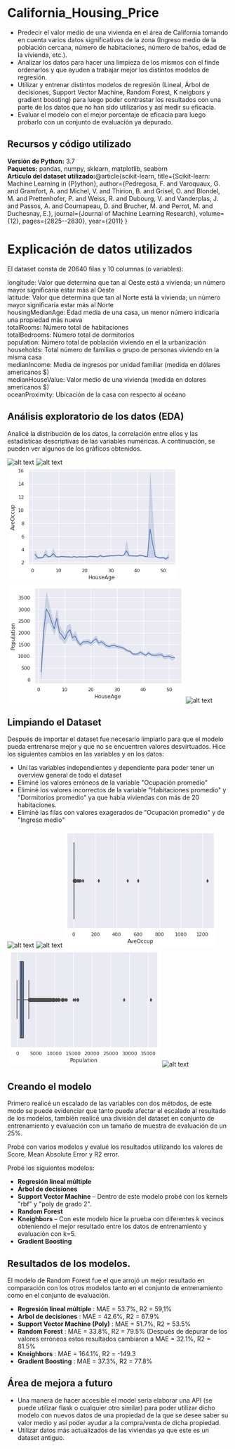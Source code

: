 # California_Housing_Price
*	Predecir el valor medio de una vivienda en el área de California tomando en cuenta varios datos significativos de la zona (Ingreso medio de la población cercana, número de habitaciones, número de baños, edad de la vivienda, etc.).
* Analizar los datos para hacer una limpieza de los mismos con el finde ordenarlos y que ayuden a trabajar mejor los distintos modelos de regresión.
* Utilizar y entrenar distintos modelos de regresión (Lineal, Árbol de decisiones, Support Vector Machine, Random Forest, K neigbors y gradient boosting) para luego poder contrastar los resultados con una parte de los datos que no han sido utilizarlos y así medir su eficacia.
* Evaluar el modelo con el mejor porcentaje de eficacia para luego probarlo con un conjunto de evaluación ya depurado.

## Recursos y código utilizado 
**Versión de Python:** 3.7  
**Paquetes:** pandas, numpy, sklearn, matplotlib, seaborn   
**Artículo del dataset utilizado:**@article{scikit-learn,
 title={Scikit-learn: Machine Learning in {P}ython},
 author={Pedregosa, F. and Varoquaux, G. and Gramfort, A. and Michel, V.
         and Thirion, B. and Grisel, O. and Blondel, M. and Prettenhofer, P.
         and Weiss, R. and Dubourg, V. and Vanderplas, J. and Passos, A. and
         Cournapeau, D. and Brucher, M. and Perrot, M. and Duchesnay, E.},
 journal={Journal of Machine Learning Research},
 volume={12},
 pages={2825--2830},
 year={2011}
}

# Explicación de datos utilizados
El dataset consta de 20640 filas y 10 columnas (o variables):

longitude: Valor que determina que tan al Oeste está a vivienda; un número mayor significaría estar más al Oeste   
latitude: Valor que determina que tan al Norte está la vivienda; un número mayor significaría estar más al Norte    
housingMedianAge: Edad media de una casa, un menor número indicaría una propiedad más nueva   
totalRooms: Número total de habitaciones   
totalBedrooms: Número total de dormitorios   
population: Número total de población viviendo en el la urbanización    
households: Total número de familias o grupo de personas viviendo en la misma casa   
medianIncome: Media de ingresos por unidad familiar (medida en dólares americanos $)   
medianHouseValue: Valor medio de una vivienda (medida en dolares americanos $)   
oceanProximity: Ubicación de la casa con respecto al océano

## Análisis exploratorio de los datos (EDA)
Analicé la distribución de los datos, la correlación entre ellos y las estadísticas descriptivas de las variables numéricas. A continuación, se pueden ver algunos de los gráficos obtenidos. 

![alt text](https://github.com/estebanmgr/California_Housing_Price/blob/main/Im%C3%A1genes/Histograma%20de%20las%20variables.png "Histograma de variables")
![alt text](https://github.com/estebanmgr/California_Housing_Price/blob/main/Im%C3%A1genes/Heatmap%20de%20variables.png "Heatmap de las variables")
![alt text](https://github.com/estebanmgr/California_Housing_Price/blob/main/Im%C3%A1genes/Ocupaci%C3%B3n%20promedio%20vs%20Antoguedad.png "Ocupación vs Antiguedad de la vivienda")
![alt text](https://github.com/estebanmgr/California_Housing_Price/blob/main/Im%C3%A1genes/Poblaci%C3%B3n%20vs%20Antiguedad.png "Población vs Antigüedad de la vivienda")
![alt text](https://github.com/estebanmgr/California_Housing_Price/blob/main/Im%C3%A1genes/Habitaciones%20promedio%20vs%20Antiguedad.png "Habitaciones promedio vs Antigüedad de la vivienda")

## Limpiando el Dataset
Después de importar el dataset fue necesario limpiarlo para que el modelo pueda entrenarse mejor y que no se encuentren valores desvirtuados. Hice los siguientes cambios en las variables y en los datos:

*	Uní las variables independientes y dependiente para poder tener un overview general de todo el dataset 
*	Eliminé los valores erróneos de la variable "Ocupación promedio"
*	Eliminé los valores incorrectos de la variable "Habitaciones promedio" y "Dormitorios promedio" ya que había viviendas con más de 20 habitaciones.
*	Eliminé las filas con valores exagerados de "Ocupación promedio" y de "Ingreso medio" 

![alt text](https://github.com/estebanmgr/California_Housing_Price/blob/main/Im%C3%A1genes/Boxplot%20de%20Dormitorios%20promedios.png "Dormitorios promedios")
![alt text](https://github.com/estebanmgr/California_Housing_Price/blob/main/Im%C3%A1genes/Boxplot%20de%20habitaciones%20promedio.png "Habitaciones promedio")
![alt text](https://github.com/estebanmgr/California_Housing_Price/blob/main/Im%C3%A1genes/Boxplot%20de%20Ocupaci%C3%B3n%20promedio.png "Ocupación promedio")
![alt text](https://github.com/estebanmgr/California_Housing_Price/blob/main/Im%C3%A1genes/Boxplot%20de%20Poblaci%C3%B3n.png "Población")
![alt text](https://github.com/estebanmgr/California_Housing_Price/blob/main/Im%C3%A1genes/Escalado%20de%20las%20variables.png "Escalado de variables")

## Creando el modelo 

Primero realicé un escalado de las variables con dos métodos, de este modo se puede evidenciar que tanto puede afectar el escalado al resultado de los modelos, también realicé una división del dataset en conjunto de entrenamiento y evaluación con un tamaño de muestra de evaluación de un 25%.   

Probé con varios modelos y evalué los resultados utilizando los valores de Score, Mean Absolute Error y R2 error.   

Probé los siguientes modelos:
*	**Regresión lineal múltiple** 
*	**Árbol de decisiones** 
*	**Support Vector Machine** – Dentro de este modelo probé con los kernels "rbf" y "poly de grado 2". 
*	**Random Forest** 
*	**Kneighbors** – Con este modelo hice la prueba con diferentes k vecinos obteniendo el mejor resultado entre los datos de entrenamiento y evaluación con k=5.
*	**Gradient Boosting**  

## Resultados de los modelos.
El modelo de Random Forest fue el que arrojó un mejor resultado en comparación con los otros modelos tanto en el conjunto de entrenamiento como en el conjunto de evaluación.
* **Regresión lineal múltiple** : MAE = 53.7%, R2 = 59,1%
*	**Arbol de decisiones** : MAE = 42.6%, R2 = 67.9%
*	**Support Vector Machine (Poly)** : MAE = 51.7%, R2 = 53.5% 
*	**Random Forest** : MAE = 33.8%, R2 = 79.5% (Después de depurar de los valores erróneos estos resultados cambiaron a MAE = 32.1%, R2 = 81.5%
*	**Kneighbors** : MAE = 164.1%, R2 = -149.3
*	**Gradient Boosting** : MAE = 37.3%, R2 = 77.8%

## Área de mejora a futuro
* Una manera de hacer accesible el model sería elaborar una API (se puede utilizar flask o cualquier otro similar) para poder utilizar dicho modelo con nuevos datos de una propiedad de la que se desee saber su valor medio y así poder ayudar a la compra/venta de dicha propiedad.
* Utilizar datos más actualizados de las viviendas ya que este es un dataset antiguo.
